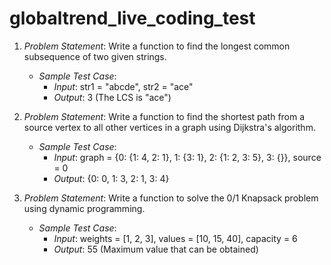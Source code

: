 # globaltrend_live_coding_test

1. *Problem Statement*: Write a function to find the longest common subsequence of two given strings.
   - *Sample Test Case*:
     - *Input*: str1 = "abcde", str2 = "ace"
     - *Output*: 3 (The LCS is "ace")

2. *Problem Statement*: Write a function to find the shortest path from a source vertex to all other vertices in a graph using Dijkstra's algorithm.
   - *Sample Test Case*:
     - *Input*: graph = {0: {1: 4, 2: 1}, 1: {3: 1}, 2: {1: 2, 3: 5}, 3: {}}, source = 0
     - *Output*: {0: 0, 1: 3, 2: 1, 3: 4}

3. *Problem Statement*: Write a function to solve the 0/1 Knapsack problem using dynamic programming.
   - *Sample Test Case*:
     - *Input*: weights = [1, 2, 3], values = [10, 15, 40], capacity = 6
     - *Output*: 55 (Maximum value that can be obtained)




